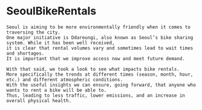 # SeoulBikeRentals

    Seoul is aiming to be more environmentally friendly when it comes to traversing the city. 
    One major initiative is Ddareungi, also known as Seoul’s bike sharing system. While it has been well received, 
    it is clear that rental volumes vary and sometimes lead to wait times and shortages. 
    It is important that we improve access now and meet future demand. 

    With that said, we took a look to see what impacts bike rentals. 
    More specifically the trends at different times (season, month, hour, etc.) and different atmospheric conditions. 
    With the useful insights we can ensure, going forward, that anyone who wants to rent a bike will be able to. 
    Thus, leading to less traffic, lower emissions, and an increase in overall physical health.


